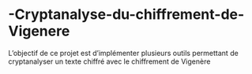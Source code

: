 # -Cryptanalyse-du-chiffrement-de-Vigenere

L’objectif de ce projet est d’implémenter plusieurs outils permettant de cryptanalyser un texte chiffré avec le chiffrement de Vigenère
